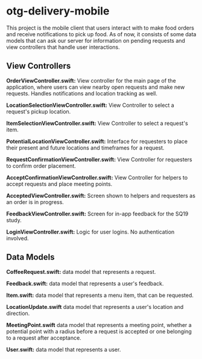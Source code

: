 # otg-delivery-mobile

This project is the mobile client that users interact with to make food orders and receive notifications to pick up food. As of now, it consists of some data models that can ask our server for information on pending requests and view controllers that handle user interactions.

## View Controllers

**OrderViewController.swift:** View controller for the main page of the application, where users can view nearby open requests and make new requests. Handles notifications and location tracking as well.

**LocationSelectionViewController.swift:** View Controller to select a request's pickup location.

**ItemSelectionViewController.swift:** View Controller to select a request's item.

**PotentialLocationViewController.swift:** Interface for requesters to place their present and future locations and timeframes for a request.

**RequestConfirmationViewController.swift:** View Controller for requesters to confirm order placement.

**AcceptConfirmationViewController.swift:** View Controller for helpers to accept requests and place meeting points.

**AcceptedViewController.swift:** Screen shown to helpers and requesters as an order is in progress.

**FeedbackViewController.swift:** Screen for in-app feedback for the SQ19 study.

**LoginViewController.swift:** Logic for user logins. No authentication involved.


## Data Models

**CoffeeRequest.swift:** data model that represents a request.

**Feedback.swift:** data model that represents a user's feedback.

**Item.swift:** data model that represents a menu item, that can be requested.

**LocationUpdate.swift** data model that represents a user's location and direction.

**MeetingPoint.swift** data model that represents a meeting point, whether a potential point with a radius before a request is accepted or one belonging to a request after acceptance.

**User.swift:** data model that represents a user.

